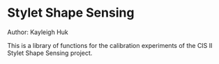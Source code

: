 # Stylet Shape Sensing
Author: Kayleigh Huk

This is a library of functions for the calibration experiments of the CIS II Stylet Shape Sensing project.


